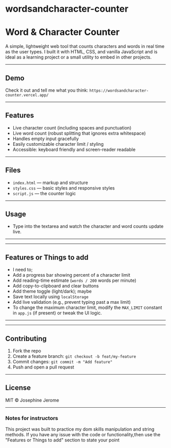 # wordsandcharacter-counter


# Word & Character Counter

A simple, lightweight web tool that counts characters and words in real time as the user types. 
I built it with HTML, CSS, and vanilla JavaScript and is ideal as a learning project or a small utility to embed in other projects.

---

## Demo

Check it out and tell me what you think: `https://wordsandcharacter-counter.vercel.app/`

---

## Features

* Live character count (including spaces and punctuation)
* Live word count (robust splitting that ignores extra whitespace)
* Handles empty input gracefully
* Easily customizable character limit / styling
* Accessible: keyboard friendly and screen-reader readable

---

## Files

* `index.html` — markup and structure
* `styles.css` — basic styles and responsive styles
* `script.js` — the counter logic

---

## Usage

* Type into the textarea and watch the character and word counts update live.
---

---
## Features or Things to add
* I need to;
* Add a progress bar showing percent of a character limit
* Add reading-time estimate (`words / 200` words per minute)
* Add copy-to-clipboard and clear buttons
* Add theme toggle (light/dark); maybe
* Save text locally using `localStorage`
* Add live validation (e.g., prevent typing past a max limit)
* To change the maximum character limit, modify the `MAX_LIMIT` constant in `app.js` (if present) or tweak the UI logic.
---


---

## Contributing

1. Fork the repo
2. Create a feature branch: `git checkout -b feat/my-feature`
3. Commit changes: `git commit -m "Add feature"`
4. Push and open a pull request

---

## License

MIT © Josephine Jerome

---

### Notes for instructors

This project was built to practice my dom skills manipulation and string methods.
If you have any issue with the code or functionality,then use the "Features or Things to add" section to state your point
